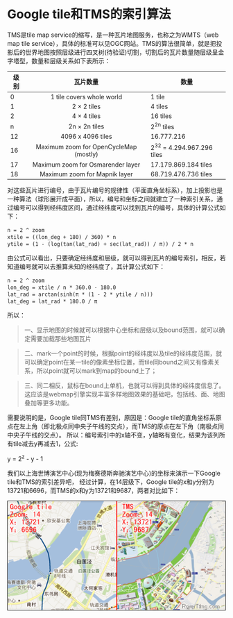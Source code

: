 # Google tile和TMS的索引算法

TMS是tile map service的缩写，是一种瓦片地图服务，也称之为WMTS（web map tile service），具体的标准可以见OGC网站。TMS的算法很简单，就是把投影后的世界地图按照层级进行四叉树(待验证)切割，切割后的瓦片数量随层级呈金字塔型，数量和层级关系如下表所示：

| 级别| 瓦片数量| 数量|
| ------------- |:-------------:| -----|
| 0  |	1 tile covers whole world	            | 1 tile                                |
| 1  |	2 × 2 tiles	                            | 4 tiles                               |
| 2  |	4 × 4 tiles	                            | 16 tiles                              |
| n  |	2n × 2n tiles	                        | 2<sup>2n</sup> tiles                  |
| 12 |	4096 x 4096  tiles	                    | 16.777.216                            |
| 16 |	Maximum zoom for OpenCycleMap (mostly)	| 2<sup>32</sup> = 4.294.967.296 tiles  |
| 17 |	Maximum zoom for Osmarender layer	    | 17.179.869.184 tiles                  |
| 18 |	Maximum zoom for Mapnik layer	        | 68.719.476.736 tiles                  |

对这些瓦片进行编号，由于瓦片编号的规律性（平面直角坐标系），加上投影也是一种算法（球形展开成平面），所以，编号和坐标之间就建立了一种索引关系，通过编号可以得到经纬度区间，通过经纬度可以找到瓦片的编号，具体的计算公式如下：

    n = 2 ^ zoom
    xtile = ((lon_deg + 180) / 360) * n
    ytile = (1 - (log(tan(lat_rad) + sec(lat_rad)) / π)) / 2 * n
    
由公式可以看出，只要确定经纬度和层级，就可以得到瓦片的编号索引，相反，若知道编号就可以去推算未知的经纬度了，其计算公式如下：

    n = 2 ^ zoom
    lon_deg = xtile / n * 360.0 - 180.0
    lat_rad = arctan(sinh(π * (1 - 2 * ytile / n)))
    lat_deg = lat_rad * 180.0 / π

所以：
> 一、显示地图的时候就可以根据中心坐标和层级以及bound范围，就可以确定需要加载那些地图瓦片

> 二、mark一个point的时候，根据point的经纬度以及tile的经纬度范围，就可以确定point在某一tile的像素坐标位置，而tile同bound之间又有像素关系，所以point就可以mark到map的bound上了；

> 三、同二相反，鼠标在bound上单机，也就可以得到具体的经纬度信息了。这应该是webmap引擎实现丰富多样地图效果的基础吧，包括线、面、地图叠加等更多功能。

需要说明的是，Google tile同TMS有差别，原因是：Google tile的直角坐标系原点在左上角（即北极点同中央子午线的交点），而TMS的原点在左下角（南极点同中央子午线的交点）。
所以：编号索引中的x轴不变，y轴略有变化，结果为该列所有tile减去y再减去1，公式:

   y = 2<sup>z</sup> - y - 1

我们以上海世博演艺中心(现为梅赛德斯奔驰演艺中心)的坐标来演示一下Google tile和TMS的索引差异吧，
经过计算，在14层级下，Google tile的x和y分别为13721和6696，而TMS的x和y为13721和9687，两者对比如下：

![](../images/tms与googletile的区别.png)